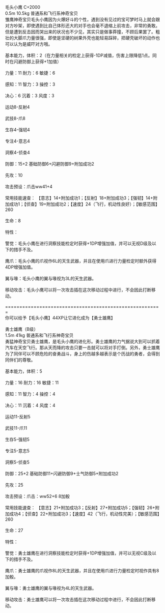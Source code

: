 <title>毛头小鹰</title>
<meta name="GENERATOR" content="WinCHM">
<meta http-equiv="Content-Type" content="text/html; charset=gb2312">
<br>毛头小鹰 C+2000
<br>0.5m 10.5kg 普通系和飞行系神奇宝贝
<br>雏鹰神奇宝贝毛头小鹰因为火爆好斗的个性，遇到没有见过的宝可梦时马上就会跟对方吵架，即使遇到比自己体形还大的对手也会毫不退缩上前攻击，非常的勇敢。但是遭到反击因而哭出来的状况也不少见，其实只是做事莽撞，不顾后果罢了。粗壮的大脚爪力量很强，即使是坚硬的树果外壳也能轻易踩碎，把硬壳破坏的动作也可以认为是威吓对方哦。
<br>
<br>基本能力，体积：2（在力量相关的检定上获得-1DP减值，伤害上限降低1点。同时在闪避防御上获得+1加值） 
<br>
<br>力量：11 耐力：6 敏捷：6 
<br>
<br>感知：11 智力：3 操控：3 
<br>
<br>决心：6 沉着：3 风度：3 
<br>
<br>运动8-反射4 
<br>
<br>武技8-爪8 
<br>
<br>生存4-强韧4 
<br>
<br>专注4-意志4 
<br>
<br>洞察4-侦查4 
<br>
<br>防御：15+2 基础防御6+闪避防御9+附加成功2 
<br>
<br>先攻：10 
<br>
<br>攻击预设：爪击ww41+4 
<br>
<br>常用技能速查： 【意志】14+附加成功1；【反射】18+附加成功3；【强韧】14+附加成功1；【侦查】19+附加成功2；【速度】24（飞行，机动性良好）；【敏感范围】260
<br>
<br>生命：8 
<br>
<br>特性：
<br>
<br>警觉：毛头小鹰在进行洞察技能检定时获得+1DP增强加值，并可以无视D级及以下的措手不及。 
<br>
<br>鹰爪：毛头小鹰的爪视作6L的天生武器，并且在使用爪进行力量检定时额外获得4DP增强加值。
<br>
<br>翼与喙：毛头小鹰的翼与喙视为3L的天生武器。
<br>
<br>移动攻击：毛头小鹰可以将一次攻击插在这次移动过程中进行，不会因此打断移动。 
<br>
<br>======================================================= 
<br>你可以给予【毛头小鹰】44XP让它进化成为【勇士雄鹰】 
<br>
<br>勇士雄鹰（B级）
<br>1.5m 41kg 普通系和飞行系神奇宝贝
<br>勇猛神奇宝贝勇士雄鹰，是毛头小鹰的进化形。勇士雄鹰的力气据说大到可以抓着汽车在天空飞行。那从天而降的攻击只要一击就可以将对手打倒。另外，勇士雄鹰为了同伴可以不顾危险的奋勇战斗，身上的伤越多越表示是个历战的勇者，会得到同伴们的尊敬。
<br>
<br>基本能力，体积：5
<br>
<br>力量：16 耐力：16 敏捷：11 
<br>
<br>感知：11 智力：4 操控：4 
<br>
<br>决心：11 沉着：4 风度：4 
<br>
<br>运动11-反射5 
<br>
<br>武技11-爪11 
<br>
<br>生存5-强韧5
<br>
<br>专注5-意志5 
<br>
<br>洞察5-侦查5 
<br>
<br>防御：25+2 基础防御11+闪避防御9+士气防御5+附加成功2 
<br>
<br>先攻：25 
<br>
<br>攻击预设：爪击：ww52+6 8加骰
<br>
<br>常用技能速查： 【意志】21+附加成功3；【反射】27+附加成功5；【强韧】26+附加成功4；【侦查】22+附加成功3；【速度】42（飞行，机动性完美）；【敏感范围】260
<br>
<br>生命：27 
<br>
<br>特性：
<br>
<br>警觉：勇士雄鹰在进行洞察技能检定时获得+1DP增强加值，并可以无视C级及以下的措手不及。 
<br>
<br>鹰爪：勇士雄鹰的爪视作8L的天生武器，并且在使用爪进行力量检定时视作具有8加骰。
<br>
<br>翼与喙：勇士雄鹰的翼与喙视为4L的天生武器。
<br>
<br>移动攻击：勇士雄鹰可以将一次攻击插在这次移动过程中进行，不会因此打断移动。 
<br>